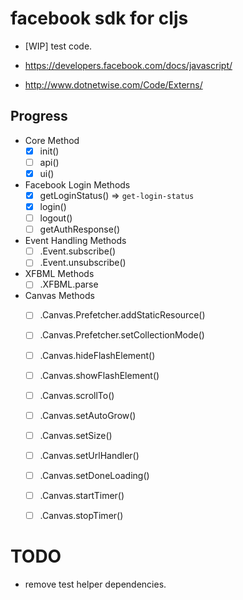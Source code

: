 # facebook sdk for cljs

* [WIP] test code.

* https://developers.facebook.com/docs/javascript/
* http://www.dotnetwise.com/Code/Externs/


## Progress

* Core Method
  - [x] init()
  - [ ] api()
  - [x] ui()

* Facebook Login Methods
  - [x] getLoginStatus() => `get-login-status`
  - [x] login()
  - [ ] logout()
  - [ ] getAuthResponse()

* Event Handling Methods
  - [ ] .Event.subscribe()
  - [ ] .Event.unsubscribe()

* XFBML Methods
  - [ ] .XFBML.parse

* Canvas Methods
  - [ ] .Canvas.Prefetcher.addStaticResource()
  - [ ] .Canvas.Prefetcher.setCollectionMode()
  - [ ] .Canvas.hideFlashElement()
  - [ ] .Canvas.showFlashElement()
  - [ ] .Canvas.scrollTo()
  - [ ] .Canvas.setAutoGrow()
  - [ ] .Canvas.setSize()
  - [ ] .Canvas.setUrlHandler()
  - [ ] .Canvas.setDoneLoading()
  - [ ] .Canvas.startTimer()
  - [ ] .Canvas.stopTimer()


# TODO
* remove test helper dependencies.
